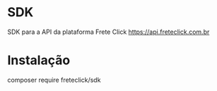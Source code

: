 # SDK

SDK para a API da plataforma Frete Click
https://api.freteclick.com.br


# Instalação
composer require freteclick/sdk
